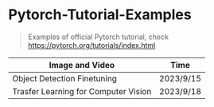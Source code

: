 # Pytorch-Tutorial-Examples
> Examples of official Pytorch tutorial, check https://pytorch.org/tutorials/index.html


|Image and Video|Time|
|----|----|
|Object Detection Finetuning|2023/9/15|
|Trasfer Learning for Computer Vision|2023/9/18|
